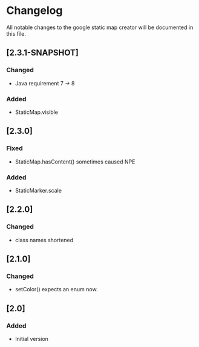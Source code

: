 # Changelog
All notable changes to the google static map creator will be documented in this file.

## [2.3.1-SNAPSHOT]
### Changed
- Java requirement 7 -> 8
### Added
- StaticMap.visible

## [2.3.0]
### Fixed
- StaticMap.hasContent() sometimes caused NPE
### Added
- StaticMarker.scale

## [2.2.0]
### Changed
- class names shortened

## [2.1.0]
### Changed
- setColor() expects an enum now.

## [2.0]
### Added
- Initial version